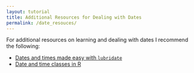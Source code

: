 ```yaml
---
layout: tutorial
title: Additional Resources for Dealing with Dates
permalink: /date_resouces/
---
```


For additional resources on learning and dealing with dates I recommend the following:

* [Dates and times made easy with `lubridate`](http://www.jstatsoft.org/article/view/v040i03)
* [Date and time classes in R](https://www.r-project.org/doc/Rnews/Rnews_2004-1.pdf)
